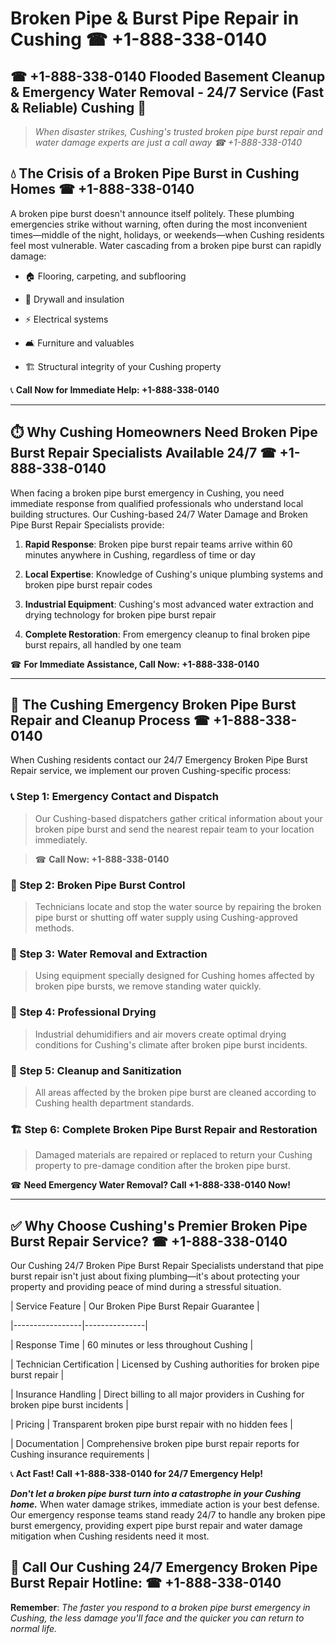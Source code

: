 # Broken Pipe & Burst Pipe Repair in Cushing ☎ +1-888-338-0140  
## ☎ +1-888-338-0140 Flooded Basement Cleanup & Emergency Water Removal - 24/7 Service (Fast & Reliable) Cushing 🚨  

> *When disaster strikes, Cushing's trusted broken pipe burst repair and water damage experts are just a call away ☎ +1-888-338-0140*  

## 💧 The Crisis of a Broken Pipe Burst in Cushing Homes ☎ +1-888-338-0140  

A broken pipe burst doesn't announce itself politely. These plumbing emergencies strike without warning, often during the most inconvenient times—middle of the night, holidays, or weekends—when Cushing residents feel most vulnerable. Water cascading from a broken pipe burst can rapidly damage:  

* 🏠 Flooring, carpeting, and subflooring  
* 🧱 Drywall and insulation  
* ⚡ Electrical systems  
* 🛋️ Furniture and valuables  
* 🏗️ Structural integrity of your Cushing property  

📞 **Call Now for Immediate Help: +1-888-338-0140**  

---  

## ⏱️ Why Cushing Homeowners Need Broken Pipe Burst Repair Specialists Available 24/7 ☎ +1-888-338-0140  

When facing a broken pipe burst emergency in Cushing, you need immediate response from qualified professionals who understand local building structures. Our Cushing-based 24/7 Water Damage and Broken Pipe Burst Repair Specialists provide:  

1. **Rapid Response**: Broken pipe burst repair teams arrive within 60 minutes anywhere in Cushing, regardless of time or day  
2. **Local Expertise**: Knowledge of Cushing's unique plumbing systems and broken pipe burst repair codes  
3. **Industrial Equipment**: Cushing's most advanced water extraction and drying technology for broken pipe burst repair  
4. **Complete Restoration**: From emergency cleanup to final broken pipe burst repairs, all handled by one team  

☎ **For Immediate Assistance, Call Now: +1-888-338-0140**  

---  

## 🔧 The Cushing Emergency Broken Pipe Burst Repair and Cleanup Process ☎ +1-888-338-0140  

When Cushing residents contact our 24/7 Emergency Broken Pipe Burst Repair service, we implement our proven Cushing-specific process:  

### 📞 Step 1: Emergency Contact and Dispatch  
> Our Cushing-based dispatchers gather critical information about your broken pipe burst and send the nearest repair team to your location immediately.  
> ☎ **Call Now: +1-888-338-0140**  

### 🚿 Step 2: Broken Pipe Burst Control  
> Technicians locate and stop the water source by repairing the broken pipe burst or shutting off water supply using Cushing-approved methods.  

### 🌊 Step 3: Water Removal and Extraction  
> Using equipment specially designed for Cushing homes affected by broken pipe bursts, we remove standing water quickly.  

### 💨 Step 4: Professional Drying  
> Industrial dehumidifiers and air movers create optimal drying conditions for Cushing's climate after broken pipe burst incidents.  

### 🧼 Step 5: Cleanup and Sanitization  
> All areas affected by the broken pipe burst are cleaned according to Cushing health department standards.  

### 🏗️ Step 6: Complete Broken Pipe Burst Repair and Restoration  
> Damaged materials are repaired or replaced to return your Cushing property to pre-damage condition after the broken pipe burst.  

☎ **Need Emergency Water Removal? Call +1-888-338-0140 Now!**  

---  

## ✅ Why Choose Cushing's Premier Broken Pipe Burst Repair Service? ☎ +1-888-338-0140  

Our Cushing 24/7 Broken Pipe Burst Repair Specialists understand that pipe burst repair isn't just about fixing plumbing—it's about protecting your property and providing peace of mind during a stressful situation.  

| Service Feature | Our Broken Pipe Burst Repair Guarantee |  
|-----------------|---------------|  
| Response Time | 60 minutes or less throughout Cushing |  
| Technician Certification | Licensed by Cushing authorities for broken pipe burst repair |  
| Insurance Handling | Direct billing to all major providers in Cushing for broken pipe burst incidents |  
| Pricing | Transparent broken pipe burst repair with no hidden fees |  
| Documentation | Comprehensive broken pipe burst repair reports for Cushing insurance requirements |  

📞 **Act Fast! Call +1-888-338-0140 for 24/7 Emergency Help!**  

***Don't let a broken pipe burst turn into a catastrophe in your Cushing home.*** When water damage strikes, immediate action is your best defense. Our emergency response teams stand ready 24/7 to handle any broken pipe burst emergency, providing expert pipe burst repair and water damage mitigation when Cushing residents need it most.  

## 📱 Call Our Cushing 24/7 Emergency Broken Pipe Burst Repair Hotline: ☎ +1-888-338-0140  

**Remember**: *The faster you respond to a broken pipe burst emergency in Cushing, the less damage you'll face and the quicker you can return to normal life.*